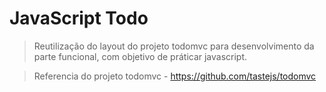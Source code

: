 # JavaScript Todo

> Reutilização do layout do projeto todomvc para desenvolvimento da parte funcional, com objetivo de práticar javascript. 

> Referencia do projeto todomvc - https://github.com/tastejs/todomvc
